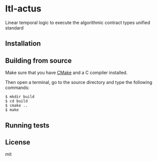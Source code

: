 # ltl-actus

Linear temporal logic to execute the algorithmic contract types unified standard

## Installation

## Building from source

Make sure that you have [CMake](http://www.cmake.org/) and a C compiler installed.

Then open a terminal, go to the source directory and type the following commands:

    $ mkdir build
    $ cd build
    $ cmake ..
    $ make

## Running tests

## License

mit

